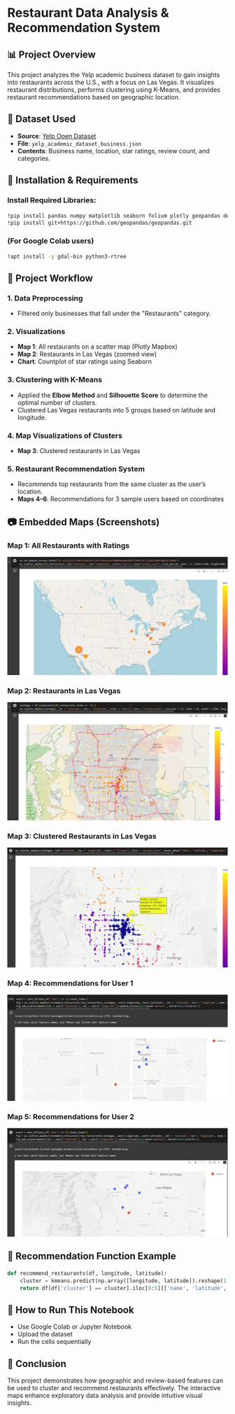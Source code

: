 # Restaurant Data Analysis & Recommendation System

## 📊 Project Overview
This project analyzes the Yelp academic business dataset to gain insights into restaurants across the U.S., with a focus on Las Vegas. It visualizes restaurant distributions, performs clustering using K-Means, and provides restaurant recommendations based on geographic location.

## 📁 Dataset Used
- **Source**: [Yelp Open Dataset](https://www.dropbox.com/s/3x1w789mmuae3ao/yelp_academic_dataset_business.zip)
- **File**: `yelp_academic_dataset_business.json`
- **Contents**: Business name, location, star ratings, review count, and categories.

## 🔧 Installation & Requirements
### Install Required Libraries:
```bash
!pip install pandas numpy matplotlib seaborn folium plotly geopandas descartes scikit-learn
!pip install git+https://github.com/geopandas/geopandas.git
```

### (For Google Colab users)
```bash
!apt install -y gdal-bin python3-rtree
```

## 📌 Project Workflow
### 1. **Data Preprocessing**
- Filtered only businesses that fall under the "Restaurants" category.

### 2. **Visualizations**
- **Map 1**: All restaurants on a scatter map (Plotly Mapbox)
- **Map 2**: Restaurants in Las Vegas (zoomed view)
- **Chart**: Countplot of star ratings using Seaborn

### 3. **Clustering with K-Means**
- Applied the **Elbow Method** and **Silhouette Score** to determine the optimal number of clusters.
- Clustered Las Vegas restaurants into 5 groups based on latitude and longitude.

### 4. **Map Visualizations of Clusters**
- **Map 3**: Clustered restaurants in Las Vegas

### 5. **Restaurant Recommendation System**
- Recommends top restaurants from the same cluster as the user’s location.
- **Maps 4–6**: Recommendations for 3 sample users based on coordinates

## 📷 Embedded Maps (Screenshots)
### Map 1: All Restaurants with Ratings
![Map 1](RR_Images/Map_Image1.png)

### Map 2: Restaurants in Las Vegas
![Map 3](RR_Images/Map_Image2.png)

### Map 3: Clustered Restaurants in Las Vegas
![Map 4](RR_Images/Map_Image3.png)

### Map 4: Recommendations for User 1
![Map 5](RR_Images/Map_Image4.png)

### Map 5: Recommendations for User 2
![Map 6](RR_Images/Map_Image5.png)

## 📌 Recommendation Function Example
```python
def recommend_restaurants(df, longitude, latitude):
    cluster = kmeans.predict(np.array([longitude, latitude]).reshape(1, -1))[0]
    return df[df['cluster'] == cluster].iloc[0:5][['name', 'latitude', 'longitude']]
```

## 🚀 How to Run This Notebook
- Use Google Colab or Jupyter Notebook
- Upload the dataset
- Run the cells sequentially

## 📎 Conclusion
This project demonstrates how geographic and review-based features can be used to cluster and recommend restaurants effectively. The interactive maps enhance exploratory data analysis and provide intuitive visual insights.



